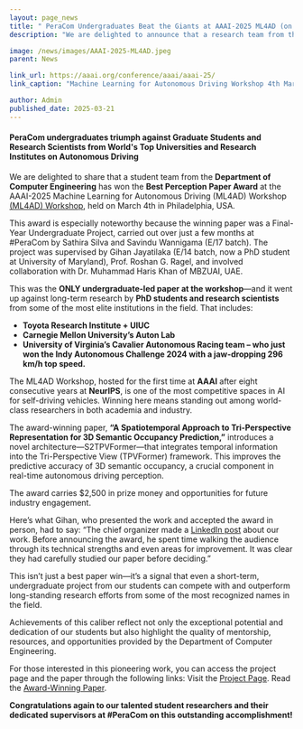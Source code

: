 ```yaml
---
layout: page_news
title: " PeraCom Undergraduates Beat the Giants at AAAI-2025 ML4AD (on Autonomous Driving) "
description: "We are delighted to announce that a research team from the Department of Computer Engineering has won the prestigious Best Paper Award at the AAAI-2025 Machine Learning for Autonomous Driving (ML4AD) Workshop held in Philadelphia, USA."

image: /news/images/AAAI-2025-ML4AD.jpeg
parent: News

link_url: https://aaai.org/conference/aaai/aaai-25/
link_caption: "Machine Learning for Autonomous Driving Workshop 4th March 2025, Pennsylvania Convention Center, Philadelphia, United States"

author: Admin
published_date: 2025-03-21
---
```


#### PeraCom undergraduates triumph against Graduate Students and Research Scientists from World's Top Universities and Research Institutes on Autonomous Driving

We are delighted to share that a student team from the **Department of Computer Engineering** has won the **Best Perception Paper Award** at the AAAI-2025 Machine Learning for Autonomous Driving (ML4AD) Workshop [(ML4AD) Workshop](https://ml4ad.github.io/), held on March 4th in Philadelphia, USA.

This award is especially noteworthy because the winning paper was a Final-Year Undergraduate Project, carried out over just a few months at #PeraCom by Sathira Silva and Savindu Wannigama (E/17 batch). The project was supervised by Gihan Jayatilaka (E/14 batch, now a PhD student at University of Maryland), Prof. Roshan G. Ragel, and involved collaboration with Dr. Muhammad Haris Khan of MBZUAI, UAE.

This was the **ONLY undergraduate-led paper at the workshop**—and it went up against long-term research by **PhD students and research scientists** from some of the most elite institutions in the field. That includes:
- **Toyota Research Institute + UIUC**
- **Carnegie Mellon University’s Auton Lab**
- **University of Virginia’s Cavalier Autonomous Racing team – who just won the Indy Autonomous Challenge 2024 with a jaw-dropping 296 km/h top speed.**

The ML4AD Workshop, hosted for the first time at **AAAI** after eight consecutive years at **NeurIPS**, is one of the most competitive spaces in AI for self-driving vehicles. Winning here means standing out among world-class researchers in both academia and industry.

The award-winning paper, __“A Spatiotemporal Approach to Tri-Perspective Representation for 3D Semantic Occupancy Prediction,”__ introduces a novel architecture—S2TPVFormer—that integrates temporal information into the Tri-Perspective View (TPVFormer) framework. This improves the predictive accuracy of 3D semantic occupancy, a crucial component in real-time autonomous driving perception.

The award carries $2,500 in prize money and opportunities for future industry engagement.

Here’s what Gihan, who presented the work and accepted the award in person, had to say: “The chief organizer made a [LinkedIn post](https://www.linkedin.com/posts/petyushko_aaai-ml4ad-activity-7302813945524797440-3Qjr/) about our work. Before announcing the award, he spent time walking the audience through its technical strengths and even areas for improvement. It was clear they had carefully studied our paper before deciding.”

This isn’t just a best paper win—it’s a signal that even a short-term, undergraduate project from our students can compete with and outperform long-standing research efforts from some of the most recognized names in the field.

Achievements of this caliber reflect not only the exceptional potential and dedication of our students but also highlight the quality of mentorship, resources, and opportunities provided by the Department of Computer Engineering.  

For those interested in this pioneering work, you can access the project page and the paper through the following links: Visit the [Project Page](https://projects.ce.pdn.ac.lk/). Read the [Award-Winning Paper](https://ml4ad.github.io/files/papers2025/A%20Spatiotemporal%20Approach%20to%20Tri-Perspective%20Representation%20for%203D%20Semantic%20Occupancy%20Prediction.pdf).

**Congratulations again to our talented student researchers and their dedicated supervisors at #PeraCom on this outstanding accomplishment!**
